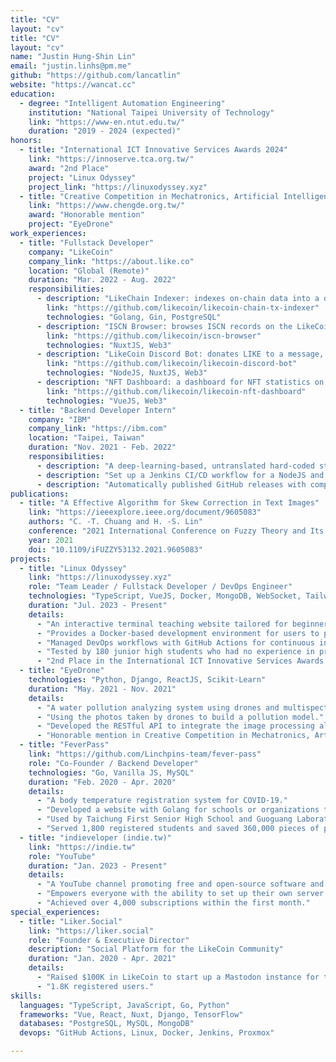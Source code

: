 ```yaml
---
title: "CV"
layout: "cv"
title: "CV"
layout: "cv"
name: "Justin Hung-Shin Lin"
email: "justin.linhs@pm.me"
github: "https://github.com/lancatlin"
website: "https://wancat.cc"
education:
  - degree: "Intelligent Automation Engineering"
    institution: "National Taipei University of Technology"
    link: "https://www-en.ntut.edu.tw/"
    duration: "2019 - 2024 (expected)"
honors:
  - title: "International ICT Innovative Services Awards 2024"
    link: "https://innoserve.tca.org.tw/"
    award: "2nd Place"
    project: "Linux Odyssey"
    project_link: "https://linuxodyssey.xyz"
  - title: "Creative Competition in Mechatronics, Artificial Intelligence & Electric Vehicle for Higher Education Institutes 2021"
    link: "https://www.chengde.org.tw/"
    award: "Honorable mention"
    project: "EyeDrone"
work_experiences:
  - title: "Fullstack Developer"
    company: "LikeCoin"
    company_link: "https://about.like.co"
    location: "Global (Remote)"
    duration: "Mar. 2022 - Aug. 2022"
    responsibilities:
      - description: "LikeChain Indexer: indexes on-chain data into a database and provides a SQL-based API."
        link: "https://github.com/likecoin/likecoin-chain-tx-indexer"
        technologies: "Golang, Gin, PostgreSQL"
      - description: "ISCN Browser: browses ISCN records on the LikeCoin chain."
        link: "https://github.com/likecoin/iscn-browser"
        technologies: "NuxtJS, Web3"
      - description: "LikeCoin Discord Bot: donates LIKE to a message, publishes a message to depub.space in Discord."
        link: "https://github.com/likecoin/likecoin-discord-bot"
        technologies: "NodeJS, NuxtJS, Web3"
      - description: "NFT Dashboard: a dashboard for NFT statistics on the LikeCoin chain."
        link: "https://github.com/likecoin/likecoin-nft-dashboard"
        technologies: "VueJS, Web3"
  - title: "Backend Developer Intern"
    company: "IBM"
    company_link: "https://ibm.com"
    location: "Taipei, Taiwan"
    duration: "Nov. 2021 - Feb. 2022"
    responsibilities:
      - description: "A deep-learning-based, untranslated hard-coded string detection tool."
      - description: "Set up a Jenkins CI/CD workflow for a NodeJS and AngularJS project."
      - description: "Automatically published GitHub releases with compiled executable files by Git tag."
publications:
  - title: "A Effective Algorithm for Skew Correction in Text Images"
    link: "https://ieeexplore.ieee.org/document/9605083"
    authors: "C. -T. Chuang and H. -S. Lin"
    conference: "2021 International Conference on Fuzzy Theory and Its Applications (iFUZZY)"
    year: 2021
    doi: "10.1109/iFUZZY53132.2021.9605083"
projects:
  - title: "Linux Odyssey"
    link: "https://linuxodyssey.xyz"
    role: "Team Leader / Fullstack Developer / DevOps Engineer"
    technologies: "TypeScript, VueJS, Docker, MongoDB, WebSocket, TailwindCSS"
    duration: "Jul. 2023 - Present"
    details:
      - "An interactive terminal teaching website tailored for beginners in programming and Linux, introducing a gamified learning experience to turn Linux command learning into an engaging activity."
      - "Provides a Docker-based development environment for users to practice Linux commands without installing Linux. Uses WebSocket to implement a real-time terminal on the website."
      - "Managed DevOps workflows with GitHub Actions for continuous integration and deployment, maintaining high code quality and facilitating agile development practices."
      - "Tested by 180 junior high students who had no experience in programming or Linux. 60% of them were able to use the terminal to complete the tasks without any help."
      - "2nd Place in the International ICT Innovative Services Awards 2024."
  - title: "EyeDrone"
    technologies: "Python, Django, ReactJS, Scikit-Learn"
    duration: "May. 2021 - Nov. 2021"
    details:
      - "A water pollution analyzing system using drones and multispectrometers."
      - "Using the photos taken by drones to build a pollution model."
      - "Developed the RESTful API to integrate the image processing algorithm and database."
      - "Honorable mention in Creative Competition in Mechatronics, Artificial Intelligence & Electric Vehicle for Higher Education Institutes 2021."
  - title: "FeverPass"
    link: "https://github.com/Linchpins-team/fever-pass"
    role: "Co-Founder / Backend Developer"
    technologies: "Go, Vanilla JS, MySQL"
    duration: "Feb. 2020 - Apr. 2020"
    details:
      - "A body temperature registration system for COVID-19."
      - "Developed a website with Golang for schools or organizations to register users' body temperatures."
      - "Used by Taichung First Senior High School and Guoguang Laboratory School."
      - "Served 1,800 registered students and saved 360,000 pieces of paper."
  - title: "indieveloper (indie.tw)"
    link: "https://indie.tw"
    role: "YouTube"
    duration: "Jan. 2023 - Present"
    details:
      - "A YouTube channel promoting free and open-source software and self-hosting."
      - "Empowers everyone with the ability to set up their own server."
      - "Achieved over 4,000 subscriptions within the first month."
special_experiences:
  - title: "Liker.Social"
    link: "https://liker.social"
    role: "Founder & Executive Director"
    description: "Social Platform for the LikeCoin Community"
    duration: "Jan. 2020 - Apr. 2021"
    details:
      - "Raised $100K in LikeCoin to start up a Mastodon instance for the LikeCoin community."
      - "1.8K registered users."
skills:
  languages: "TypeScript, JavaScript, Go, Python"
  frameworks: "Vue, React, Nuxt, Django, TensorFlow"
  databases: "PostgreSQL, MySQL, MongoDB"
  devops: "GitHub Actions, Linux, Docker, Jenkins, Proxmox"

---
```

